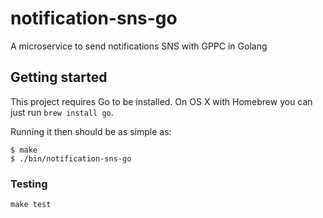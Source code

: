 # notification-sns-go

A microservice to send notifications SNS with GPPC in Golang

## Getting started

This project requires Go to be installed. On OS X with Homebrew you can just run `brew install go`.

Running it then should be as simple as:

```console
$ make
$ ./bin/notification-sns-go
```

### Testing

``make test``
